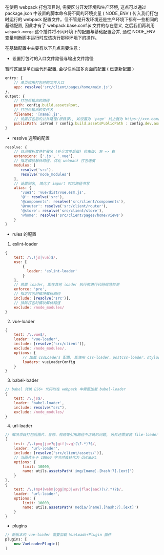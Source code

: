 在使用 webpack 打包项目时, 需要区分开发环境和生产环境, 这点可以通过 package.json 中设置的脚本命令将不同的环境变量 ( NODE_ENV ) 传入我们打包时运行的 webpack 配置文件。但不管是开发环境还是生产环境下都有一些相同的基础配置, 因此才有了 webpack.base.conf.js 文件的存在意义, 之后我们再利用 `webpack-merge` 这个插件将不同环境下的配置与基础配置合并, 通过 NODE_ENV 变量判断脚本运行时应该执行那种环境下的操作。

在基础配置中主要有以下几点需要注意 : 

* 设置打包时的入口文件路径与输出文件路径

暂时这里是单页面代码配置, 会尽快添加多页面的配置 ( 已更新配置 )

```js
entry: {
    // 单页应用打包时的文件入口
    app: resolve('src/client/pages/home/main.js')
},
output: {
    // 打包后输出的路径
    path: config.build.assetsRoot,
    // 打包后输出的文件名
    filename: '[name].js',
    // 设置打包后的公共路径(根目录), 如设置为 'page' 线上就为 https://xxx.com/page/xxx
    publicPath: isProd ? config.build.assetsPublicPath : config.dev.assetsPublicPath
}
```

* resolve 选项的配置

```js
resolve: {
    // 自动解析文件扩展名 (补全文件后缀) 优先级: 左 => 右
    extensions: ['.js', '.vue'],
    // 指定模块解析路径, 优化 webpack 打包速度
    modules: [
       resolve('src'),
       resolve('node_modules')
    ],
    // 设置别名, 简化了 import 时的路径书写
    alias: {
       'vue$': 'vue/dist/vue.esm.js',
       '@': resolve('src'),
       '@components': resolve('src/client/components'),
       '@router': resolve('src/client/router'),
       '@store': resolve('src/client/store'),
       '@home': resolve('src/client/pages/home/views')
    }
}
```

* rules 的配置

1. eslint-loader

```js
{
    test: /\.(js|vue)$/,
    use: [
        {
          loader: 'eslint-loader'
        }
    ],
    // 前置 loader, 即在其他 loader 执行前进行代码规范检测
    enforce: 'pre',
    // 指定打包时模块解析路径
    include: [resolve('src')],
    // 排除打包时模块解析路径
    exclude: /node_modules/
}
```

2. vue-loader

```js
{
    test: /\.vue$/,
    loader: 'vue-loader',
    include: [resolve('src/client')],
    exclude: /node_modules/,
    options: {
        // 加载 cssLoaders 配置, 即使用 css-loader、postcss-loader、stylus-loader等
        loaders: vueLoaderConfig
    }
}
```

3. babel-loader

```js
// babel 转换 ES6+ 代码时在 webpack 中需要加载 babel-loader
{
    test: /\.js$/,
    loader: 'babel-loader', 
    include: resolve("src"),
    exclude: /node_modules/
}
```

4. url-loader

````js
// 解决项目打包后图片、音频、视频等引用路径不正确的问题, 另外还需安装 file-loader 插件才能运行
{
    test: /\.(png|jpe?g|gif|svg)(\?.*)?$/,
    loader: 'url-loader',
    include: [resolve('src/client/assets/')],
    // 当图片小于 10000 字节时会转化为 dataURL
    options: {
        limit: 10000,
        name: utils.assetsPath('img/[name].[hash:7].[ext]')
    }
},
{
    test: /\.(mp4|webm|ogg|mp3|wav|flac|aac)(\?.*)?$/,
    loader: 'url-loader',
    options: {
        limit: 10000,
        name: utils.assetsPath('media/[name].[hash:7].[ext]')
    }
}
````

* plugins

```js
// 新版本的 vue-loader 需要加载 VueLoaderPlugin 插件
plugins: [
    new VueLoaderPlugin()
]
```





